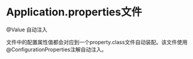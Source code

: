 # Application.properties文件

@Value 自动注入

文件中的配置属性值都会对应到一个property.class文件自动装配。该文件使用@ConfigurationProperties注解自动注入。

